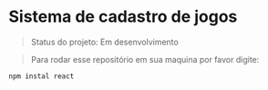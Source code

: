 <h1>Sistema de cadastro de jogos</h1>

> Status do projeto: Em desenvolvimento

> Para rodar esse repositório em sua maquina por favor digite:

```
npm instal react
```
